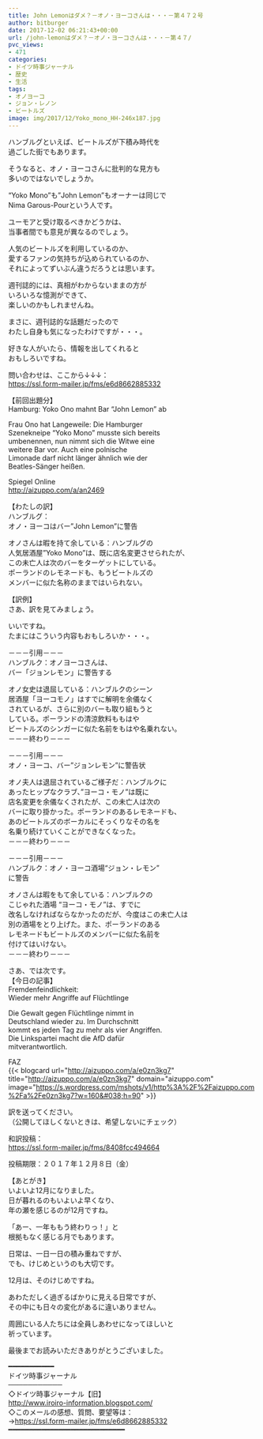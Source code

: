 ```yaml
---
title: John Lemonはダメ？－オノ・ヨーコさんは・・・－第４７２号
author: bitburger
date: 2017-12-02 06:21:43+00:00
url: /john-lemonはダメ？－オノ・ヨーコさんは・・・－第４７/
pvc_views:
- 471
categories:
- ドイツ時事ジャーナル
- 歴史
- 生活
tags:
- オノヨーコ
- ジョン・レノン
- ビートルズ
image: img/2017/12/Yoko_mono_HH-246x187.jpg
---
```

ハンブルグといえば、ビートルズが下積み時代を  
過ごした街でもあります。  
  
そうなると、オノ・ヨーコさんに批判的な見方も  
多いのではないでしょうか。

&#8220;Yoko Mono&#8221;も&#8221;John Lemon&#8221;もオーナーは同じで  
Nima Garous-Pourという人です。  
  
ユーモアと受け取るべきかどうかは、  
当事者間でも意見が異なるのでしょう。  
  
人気のビートルズを利用しているのか、  
愛するファンの気持ちが込められているのか、  
それによってずいぶん違うだろうとは思います。  
  
週刊誌的には、真相がわからないままの方が  
いろいろな憶測ができて、  
楽しいのかもしれませんね。

まさに、週刊誌的な話題だったので  
わたし自身も気になったわけですが・・・。  
  
好きな人がいたら、情報を出してくれると  
おもしろいですね。  
  
問い合わせは、ここから↓↓↓：  
<https://ssl.form-mailer.jp/fms/e6d8662885332>

【前回出題分】  
Hamburg: Yoko Ono mahnt Bar &#8220;John Lemon&#8221; ab  
  
Frau Ono hat Langeweile: Die Hamburger  
Szenekneipe &#8220;Yoko Mono&#8221; musste sich bereits  
umbenennen, nun nimmt sich die Witwe eine  
weitere Bar vor. Auch eine polnische  
Limonade darf nicht länger ähnlich wie der  
Beatles-Sänger heißen.  
  
Spiegel Online  
<http://aizuppo.com/a/an2469>

【わたしの訳】  
ハンブルグ：  
オノ・ヨーコはバー&#8221;John Lemon&#8221;に警告  
  
オノさんは暇を持て余している：ハンブルグの  
人気居酒屋&#8221;Yoko Mono&#8221;は、既に店名変更させられたが、  
この未亡人は次のバーをターゲットにしている。  
ポーランドのレモネードも、もうビートルズの  
メンバーに似た名称のままではいられない。

【訳例】  
さあ、訳を見てみましょう。  
  
いいですね。  
たまにはこういう内容もおもしろいか・・・。

－－－引用－－－  
ハンブルク：オノヨーコさんは、  
バー「ジョンレモン」に警告する  
  
オノ女史は退屈している：ハンブルクのシーン  
居酒屋「ヨーコモノ」はすでに解明を余儀なく  
されているが、さらに別のバーも取り組もうと  
している。ポーランドの清涼飲料ももはや  
ビートルズのシンガーに似た名前をもはや名乗れない。  
－－－終わり－－－ 

－－－引用－－－  
オノ・ヨーコ、バー&#8221;ジョンレモン&#8221;に警告状  
  
オノ夫人は退屈されているご様子だ：ハンブルクに  
あったヒップなクラブ、&#8221;ヨーコ・モノ&#8221;は既に  
店名変更を余儀なくされたが、この未亡人は次の  
バーに取り掛かった。ポーランドのあるレモネードも、  
あのビートルズのボーカルにそっくりなその名を  
名乗り続けていくことができなくなった。  
－－－終わり－－－ 

－－－引用－－－  
ハンブルク：オノ・ヨーコ酒場“ジョン・レモン”  
に警告  
  
オノさんは暇をもて余している：ハンブルクの  
こじゃれた酒場 “ヨーコ・モノ”は、すでに  
改名しなければならなかったのだが、今度はこの未亡人は  
別の酒場をとり上げた。また、ポーランドのある  
レモネードもビートルズのメンバーに似た名前を  
付けてはいけない。  
－－－終わり－－－ 

さあ、では次です。  
【今日の記事】  
Fremdenfeindlichkeit:  
Wieder mehr Angriffe auf Flüchtlinge  
  
Die Gewalt gegen Flüchtlinge nimmt in  
Deutschland wieder zu. Im Durchschnitt  
kommt es jeden Tag zu mehr als vier Angriffen.  
Die Linkspartei macht die AfD dafür  
mitverantwortlich.  
  
FAZ  
{{< blogcard url="http://aizuppo.com/a/e0zn3kg7" title="http://aizuppo.com/a/e0zn3kg7" domain="aizuppo.com" image="https://s.wordpress.com/mshots/v1/http%3A%2F%2Faizuppo.com%2Fa%2Fe0zn3kg7?w=160&#038;h=90" >}} 

訳を送ってください。  
（公開してほしくないときは、希望しないにチェック）  
  
和訳投稿：  
 <https://ssl.form-mailer.jp/fms/8408fcc494664>  
  
投稿期限：２０１７年１２月８日（金） 

【あとがき】  
いよいよ12月になりました。  
日が暮れるのもいよいよ早くなり、  
年の瀬を感じるのが12月ですね。  
  
「あー、一年ももう終わりっ！」と  
根拠もなく感じる月でもあります。  
  
日常は、一日一日の積み重ねですが、  
でも、けじめというのも大切です。  
  
12月は、そのけじめですね。  
  
あわただしく過ぎるばかりに見える日常ですが、  
その中にも日々の変化があるに違いありません。  
  
周囲にいる人たちには全員しあわせになってほしいと  
祈っています。  
  
最後までお読みいただきありがとうございました。 

━━━━━━━━━━━  
ドイツ時事ジャーナル  
───────────  
◇ドイツ時事ジャーナル【旧】  
<http://www.iroiro-information.blogspot.com/>  
◇このメールの感想、質問、要望等は：  
-><https://ssl.form-mailer.jp/fms/e6d8662885332>  
━━━━━━━━━━━━━━━━━━━━━━━━━━━━